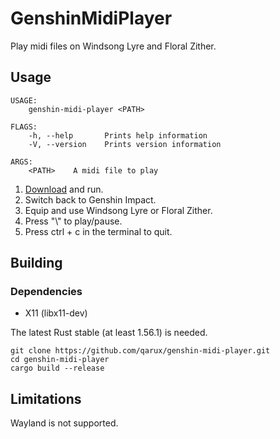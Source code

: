 # GenshinMidiPlayer

Play midi files on Windsong Lyre and Floral Zither.

## Usage
````
USAGE:
    genshin-midi-player <PATH>

FLAGS:
    -h, --help       Prints help information
    -V, --version    Prints version information

ARGS:
    <PATH>    A midi file to play
````
1. [Download](https://github.com/qarux/GenshinMidiPlayer/releases/latest) and run.
2. Switch back to Genshin Impact.
3. Equip and use Windsong Lyre or Floral Zither.
4. Press "\\" to play/pause.
5. Press ctrl + c in the terminal to quit.

## Building
### Dependencies

- X11 (libx11-dev)

The latest Rust stable (at least 1.56.1) is needed.

````
git clone https://github.com/qarux/genshin-midi-player.git
cd genshin-midi-player
cargo build --release
````

## Limitations
Wayland is not supported.